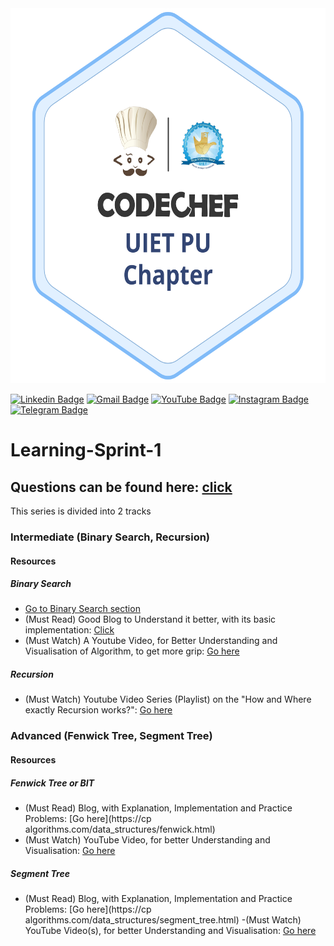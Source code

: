 <img src="https://github.com/CodeChef-UIET-PU-Chapter/Learning-Sprint-1/blob/main/Medium_Logo_Chapter.png" height=600>

[![Linkedin Badge](https://img.shields.io/badge/-CodeChef_UIET_PU_Chapter-blue?style=flat-square&logo=Linkedin&logoColor=white&link=https://www.linkedin.com/company/codechef-uiet-pu-chapter/)](https://www.linkedin.com/company/codechef-uiet-pu-chapter/) [![Gmail Badge](https://img.shields.io/badge/-codechefuietchapter@gmail.com-c14438?style=flat-square&logo=Gmail&logoColor=white&link=mailto:codechefuietchapter@gmail.com)](codechefuietchapter@gmail.com) [![YouTube Badge](https://img.shields.io/badge/-CodeChef_UIET_PU_Chapter-c14438?style=flat-square&logo=youtube&logoColor=white&link=https://www.youtube.com/channel/UCbxS7xvTdtRZbbua7orji8w)](https://www.youtube.com/channel/UCbxS7xvTdtRZbbua7orji8w) [![Instagram Badge](https://img.shields.io/badge/-CodeChef_UIET_PU_Chapter-5C2D91?style=flat-square&logo=instagram&logoColor=white&link=https://www.instagram.com/codechef_uiet_pu_chapter/)](https://www.instagram.com/codechef_uiet_pu_chapter/) [![Telegram Badge](https://img.shields.io/badge/-CodeChef_UIET_PU_Chapter-white?style=flat-square&logo=telegram&logoColor=white&link=https://t.me/codechefuietpu)](https://t.me/codechefuietpu) 



# Learning-Sprint-1

## Questions can be found here: [click](https://docs.google.com/presentation/d/1oTro_KR4OwEhokVmutOow4_zW8CdVy0Ay9uB5IDF5xg/edit#slide=id.ga233f35528_1_0)

This series is divided into 2 tracks
### Intermediate  (Binary Search, Recursion)
#### Resources
##### Binary Search
- [Go to Binary Search section](https://github.com/BedirT/ACM-ICPC-Preparation/tree/master/Week04)
- (Must Read) Good Blog to Understand it better, with its basic implementation:
  [Click](www.hackerearth.com/practice/algorithms/searching/binary-search/tutorial/)
- (Must Watch) A Youtube Video, for Better Understanding and Visualisation of Algorithm, to get  more grip: [Go here](youtube.com/watch?v=GU7DpgHINWQ&feature=youtu.be)
##### Recursion
- (Must Watch) Youtube Video Series (Playlist) on the "How and Where exactly Recursion  works?": [Go here](https://www.youtube.com/playlist?list=PL_z_8CaSLPWeT1ffjiImo0sYTcnLzo-wY)

### Advanced    (Fenwick Tree, Segment Tree)
#### Resources
##### Fenwick Tree or BIT
- (Must Read) Blog, with Explanation, Implementation and Practice Problems: [Go here](https://cp algorithms.com/data_structures/fenwick.html) 
- (Must Watch) YouTube Video, for better Understanding and Visualisation: [Go here](https://youtu.be/CWDQJGaN1gY)
##### Segment Tree
- (Must Read) Blog, with Explanation, Implementation and Practice Problems: [Go here](https://cp algorithms.com/data_structures/segment_tree.html)
-(Must Watch) YouTube Video(s), for better Understanding and Visualisation: [Go here](https://youtu.be/W4KUVTjh8RQ)
